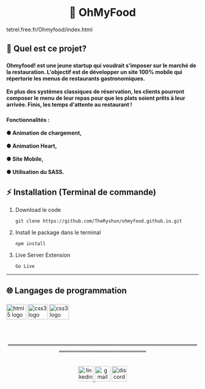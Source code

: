 <link rel="stylesheet" href="https://cdn.jsdelivr.net/gh/devicons/devicon@v2.15.1/devicon.min.css">


<h1 align="center">🍲 OhMyFood</h1>
tetrel.free.fr/Ohmyfood/index.html


<h2 align="left">🤔 Quel est ce projet?</h2>

###

<h4 align="left">Ohmyfood! est une jeune startup qui voudrait s'imposer sur le marché de la restauration. L'objectif est de développer un site 100% mobile qui répertorie les menus de restaurants gastronomiques.
<br><br>
En plus des systèmes classiques de réservation, les clients pourront composer le menu de leur repas pour que les plats soient prêts à leur arrivée. Finis, les temps d'attente au restaurant !

</h4>

###

<h4 align="left">Fonctionnalités : <br><br>●  Animation de chargement,
<br><br>●  Animation Heart,
<br><br>●  Site Mobile,
<br><br>●  Utilisation du SASS.</h4>

###

<h2 align="left">⚡ Installation (Terminal de commande)</h2>


1. Download le code
    ```
    git clone https://github.com/TheRyshun/ohmyfood.github.io.git
    ```
2. Install le package dans le terminal

    ```
    npm install
    ```
3. Live Server Extension

    ```
    Go Live
    ```

---

###

<h2 align="left">🌐 Langages de programmation</h2>

###

<div align="left">
  <img src="https://cdn.jsdelivr.net/gh/devicons/devicon/icons/html5/html5-original.svg" height="40" width="52" alt="html5 logo"  />
  <img src="https://cdn.jsdelivr.net/gh/devicons/devicon/icons/css3/css3-original.svg" height="40" width="52" alt="css3 logo"  />
  <img src="https://cdn.jsdelivr.net/gh/devicons/devicon/icons/javascript/javascript-original.svg" height="40" width="52" alt="css3 logo"  />
</div>

###

<br>
<p align="center">═════════════════════════════════════════════════════════════════════════</p>
<br>

<div align="center">
  <a href="https://www.linkedin.com/in/thomas-tetrel/" target="_blank">
    <img src="https://img.shields.io/static/v1?message=LinkedIn&logo=linkedin&label=&color=0077B5&logoColor=white&labelColor=&style=for-the-badge" height="40" alt="linkedin logo"  />
  </a>
  <img src="https://img.shields.io/static/v1?message=Gmail&logo=gmail&label=thomastetrel&color=D14836&logoColor=white&labelColor=&style=for-the-badge" height="40" alt="gmail logo"  />
  <a href="https://discord.com/users/210035828796162048" target="_blank">
    <img src="https://img.shields.io/static/v1?message=Discord&logo=discord&label=&color=7289DA&logoColor=white&labelColor=&style=for-the-badge" height="40" alt="discord logo"  />
  </a>
</div>

###
